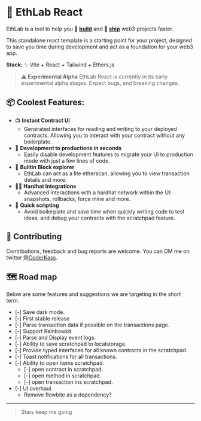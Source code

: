 # 🧪 EthLab React

EthLab is a tool to help you 🧰 <ins>**build**</ins> and 🚀 <ins>**ship**</ins> web3 projects
faster.

This standalone react template is a starting point for your project, designed to save you time during development and act as a foundation for your web3 app.

**Stack:** ✨ Vite + React + Tailwind + Ethers.js

> **⚠️ Experimental Alpha** EthLab React is currently in its early experimental alpha stages. Expect bugs, and breaking changes.

## 📦 Coolest Features:

- 📺 **Instant Contract UI**
  - Generated interfaces for reading and writing to your deployed contracts. Allowing you to interact with your contract without any boilerplate.
- 🚀 **Development to productions in seconds**
  - Easily disable development features to migrate your UI to production mode with just a few lines of code.
- 🔬 **Builtin Block explorer**
  - EthLab can act as a lite etherscan, allowing you to view transaction details and more.
- 👷‍♀️ **Hardhat Integrations**
  - Advanced interactions with a hardhat network within the UI: snapshots, rollbacks, force mine and more.
- 📝 **Quick scripting**
  - Avoid boilerplate and save time when quickly writing code to test ideas, and debug your contracts with the scratchpad feature.

## 🤝 Contributing

Contributions, feedback and bug reports are welcome. You can DM me on twitter [@CoderKass](https://twitter.com/coderkass).

## 🗺️ Road map

Below are some features and suggestions we are targeting in the short term.

- [-] Save dark mode.
- [-] First stable release
- [-] Parse transaction data if possible on the transactions page.
- [-] Support Rainbowkit.
- [-] Parse and Display event logs.
- [-] Ability to save scratchpad to localstorage.
- [-] Provide typed interfaces for all known contracts in the scratchpad.
- [-] Toast notifications for all transactions.
- [-] Ability to open items scratchpad.
  - [-] open contract in scratchpad.
  - [-] open method in scratchpad.
  - [-] open transaction ins scratchpad.
- [-] UI overhaul.
  - Remove flowbite as a dependency?

---

> Stars keep me going
